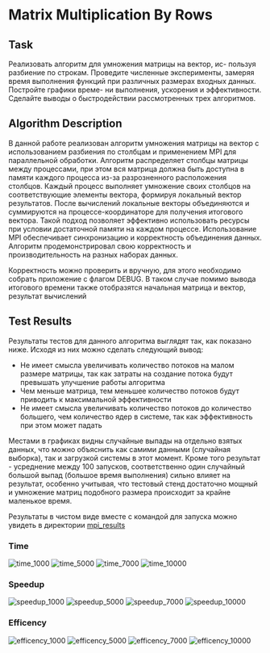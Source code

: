 # Matrix Multiplication By Rows

## Task

Реализовать алгоритм для умножения матрицы на вектор, ис-
пользуя разбиение по строкам. Проведите
численные эксперименты, замеряя время выполнения функций при
различных размерах входных данных. Постройте графики време-
ни выполнения, ускорения и эффективности. Сделайте выводы о
быстродействии рассмотренных трех алгоритмов.

## Algorithm Description

В данной работе реализован алгоритм умножения матрицы на вектор с использованием разбиения по столбцам и применением MPI для параллельной обработки. Алгоритм распределяет столбцы матрицы между процессами, при этом вся матрица должна быть доступна в памяти каждого процесса из-за разрозненного расположения столбцов. Каждый процесс выполняет умножение своих столбцов на соответствующие элементы вектора, формируя локальный вектор результатов. После вычислений локальные векторы объединяются и суммируются на процессе-координаторе для получения итогового вектора. Такой подход позволяет эффективно использовать ресурсы при условии достаточной памяти на каждом процессе. Использование MPI обеспечивает синхронизацию и корректность объединения данных. Алгоритм продемонстрировал свою корректность и производительность на разных наборах данных.

Корректность можно проверить и вручную, для этого необходимо собрать приложение с флагом DEBUG. В таком случае помимо вывода итогового времени также отобразятся начальная матрица и вектор, результат вычислений

## Test Results

Результаты тестов для данного алгоритма выглядят так, как показано ниже. Исходя из них можно сделать следующий вывод:

- Не имеет смысла увеличивать количество потоков на малом размере матрицы, так как затраты на создание потока будут превышать улучшение работы алгоритма
- Чем меньше матрица, тем меньшее количество потоков будут приводить к максимальной эффективности
- Не имеет смысла увеличивать количество потоков до количество большего, чем количество ядер в системе, так как эффективность при этом может падать

Местами в графиках видны случайные выпады на отдельно взятых данных, что можно объяснить как самими данными (случайная выборка), так и загрузкой системы в этот момент. Кроме того результат - усреднение между 100 запусков, соответственно один случайный большой выпад (большое время выполнения) сильно влияет на результат, особенно учитывая, что тестовый стенд достаточно мощный и умножение матриц подобного размера происходит за крайне маленькое время.

Результаты в чистом виде вместе с командой для запуска можно увидеть в директории [mpi_results](./mpi_results/)

### Time
![time_1000](./mpi_plots/plot_x_1000.png)
![time_5000](./mpi_plots/plot_x_5000.png)
![time_7000](./mpi_plots/plot_x_7000.png)
![time_10000](./mpi_plots/plot_x_10000.png)

### Speedup
![speedup_1000](./mpi_plots/speedup_x_1000.png)
![speedup_5000](./mpi_plots/speedup_x_5000.png)
![speedup_7000](./mpi_plots/speedup_x_7000.png)
![speedup_10000](./mpi_plots/speedup_x_10000.png)

### Efficency
![efficency_1000](./mpi_plots/efficiency_x_1000.png)
![efficency_5000](./mpi_plots/efficiency_x_5000.png)
![efficency_7000](./mpi_plots/efficiency_x_7000.png)
![efficency_10000](./mpi_plots/efficiency_x_10000.png)